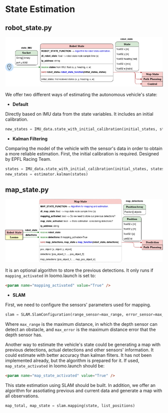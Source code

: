 # State Estimation

## robot_state.py

<center>

![alt text](./Images/Software_robot_state.png)

</center>

We offer two different ways of estimating the autonomous vehicle's state: 

* **Default** 
 
Directly based on IMU data from the state variables. It includes an initial calibration.

``` python 
new_states = IMU_data.state_with_initial_calibration(initial_states, states)
```

* **Kalman Filtering** 

Comparing the model of the vehicle with the sensor's data in order to obtain a more reliable estimation. First, the initial calibration is required. Designed by EPFL Racing Team.

``` python 
states = IMU_data.state_with_initial_calibration(initial_states, states)
new_states = estimator.kalman(states)
```

## map_state.py

<center>

![alt text](./Images/Software_map_state.png)

</center>

It is an optional algorithm to store the previous detections. It only runs if ```mapping_activated``` in loomo.launch is set to:

```html
<param name="mapping_activated" value="True" />
``` 

* **SLAM** 

First, we need to configure the sensors' parameters used for mapping.

``` python 
slam = SLAM.SlamConfiguration(range_sensor=max_range, error_sensor=max_error)
```

Where ```max_range``` is the maximum distance, in which the depth sensor can detect an obstacle, and ```max_error``` is the maximum distance error that the depth sensor has. 

Another way to estimate the vehicle's state could be generating a map with previous detections, actual detections and other sensors' information. It could estimate with better accuracy than kalman fliters. It has not been implemented already, but the algorithm is prepared for it. If used, ```map_state_activated``` in loomo.launch should be:

```html
<param name="map_state_activated" value="True" />
``` 

This state estimation using SLAM should be built. In addition, we offer an algorithm for assotiating previous and current data and generate a map with all observations.

```python 
map_total, map_state = slam.mapping(state, list_positions)
```


